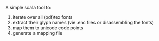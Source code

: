 A simple scala tool to:
1. iterate over all (pdf)tex fonts
2. extract their glyph names (vie .enc files or disassembling the fonts)
3. map them to unicode code points
4. generate a mapping file